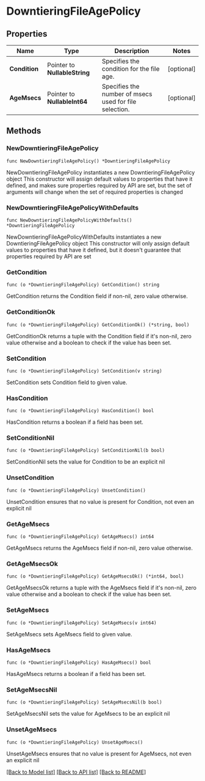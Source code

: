 # DowntieringFileAgePolicy

## Properties

Name | Type | Description | Notes
------------ | ------------- | ------------- | -------------
**Condition** | Pointer to **NullableString** | Specifies the condition for the file age. | [optional] 
**AgeMsecs** | Pointer to **NullableInt64** | Specifies the number of msecs used for file selection. | [optional] 

## Methods

### NewDowntieringFileAgePolicy

`func NewDowntieringFileAgePolicy() *DowntieringFileAgePolicy`

NewDowntieringFileAgePolicy instantiates a new DowntieringFileAgePolicy object
This constructor will assign default values to properties that have it defined,
and makes sure properties required by API are set, but the set of arguments
will change when the set of required properties is changed

### NewDowntieringFileAgePolicyWithDefaults

`func NewDowntieringFileAgePolicyWithDefaults() *DowntieringFileAgePolicy`

NewDowntieringFileAgePolicyWithDefaults instantiates a new DowntieringFileAgePolicy object
This constructor will only assign default values to properties that have it defined,
but it doesn't guarantee that properties required by API are set

### GetCondition

`func (o *DowntieringFileAgePolicy) GetCondition() string`

GetCondition returns the Condition field if non-nil, zero value otherwise.

### GetConditionOk

`func (o *DowntieringFileAgePolicy) GetConditionOk() (*string, bool)`

GetConditionOk returns a tuple with the Condition field if it's non-nil, zero value otherwise
and a boolean to check if the value has been set.

### SetCondition

`func (o *DowntieringFileAgePolicy) SetCondition(v string)`

SetCondition sets Condition field to given value.

### HasCondition

`func (o *DowntieringFileAgePolicy) HasCondition() bool`

HasCondition returns a boolean if a field has been set.

### SetConditionNil

`func (o *DowntieringFileAgePolicy) SetConditionNil(b bool)`

 SetConditionNil sets the value for Condition to be an explicit nil

### UnsetCondition
`func (o *DowntieringFileAgePolicy) UnsetCondition()`

UnsetCondition ensures that no value is present for Condition, not even an explicit nil
### GetAgeMsecs

`func (o *DowntieringFileAgePolicy) GetAgeMsecs() int64`

GetAgeMsecs returns the AgeMsecs field if non-nil, zero value otherwise.

### GetAgeMsecsOk

`func (o *DowntieringFileAgePolicy) GetAgeMsecsOk() (*int64, bool)`

GetAgeMsecsOk returns a tuple with the AgeMsecs field if it's non-nil, zero value otherwise
and a boolean to check if the value has been set.

### SetAgeMsecs

`func (o *DowntieringFileAgePolicy) SetAgeMsecs(v int64)`

SetAgeMsecs sets AgeMsecs field to given value.

### HasAgeMsecs

`func (o *DowntieringFileAgePolicy) HasAgeMsecs() bool`

HasAgeMsecs returns a boolean if a field has been set.

### SetAgeMsecsNil

`func (o *DowntieringFileAgePolicy) SetAgeMsecsNil(b bool)`

 SetAgeMsecsNil sets the value for AgeMsecs to be an explicit nil

### UnsetAgeMsecs
`func (o *DowntieringFileAgePolicy) UnsetAgeMsecs()`

UnsetAgeMsecs ensures that no value is present for AgeMsecs, not even an explicit nil

[[Back to Model list]](../README.md#documentation-for-models) [[Back to API list]](../README.md#documentation-for-api-endpoints) [[Back to README]](../README.md)


